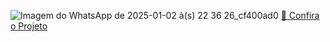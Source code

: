 ![Imagem do WhatsApp de 2025-01-02 à(s) 22 36 26_cf400ad0](https://github.com/user-attachments/assets/0a5c4e4d-d749-480a-b38c-68c71f18b263)
<a href="https://petshop-sandy-nu.vercel.app/" rel="nofollow">🔗 Confira o Projeto</a>
